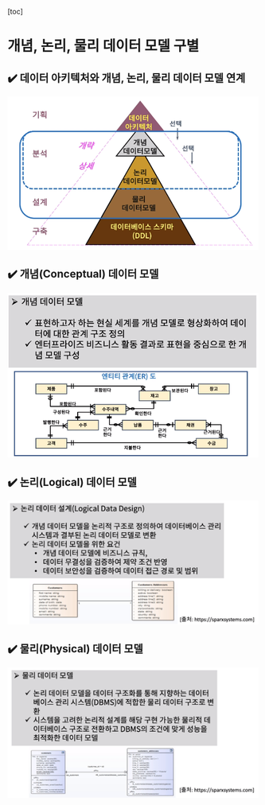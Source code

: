 [toc]

# 개념, 논리, 물리 데이터 모델 구별

## :heavy_check_mark: 데이터 아키텍처와 개념, 논리, 물리 데이터 모델 연계

![image-20210407193117627](assets/image-20210407193117627.png)








## :heavy_check_mark: 개념(Conceptual) 데이터 모델

![image-20210407193155650](assets/image-20210407193155650.png)





## :heavy_check_mark: 논리(Logical) 데이터 모델

![image-20210407193217041](assets/image-20210407193217041.png)








## :heavy_check_mark: 물리(Physical) 데이터 모델

![image-20210407193234963](assets/image-20210407193234963.png)


